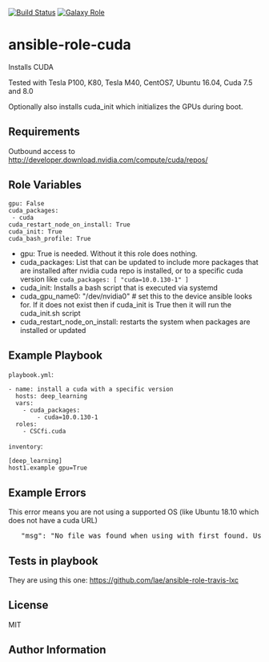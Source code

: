 [![Build Status](https://travis-ci.org/fgci-org/ansible-role-cuda.svg)](https://travis-ci.org/fgci-org/ansible-role-cuda)
[![Galaxy Role](https://img.shields.io/badge/ansible--galaxy-cuda-blue.svg)](https://galaxy.ansible.com/fgci-org/cuda/)

ansible-role-cuda
=========

Installs CUDA

Tested with Tesla P100, K80, Tesla M40, CentOS7, Ubuntu 16.04, Cuda 7.5 and 8.0

Optionally also installs cuda_init which initializes the GPUs during boot.

Requirements
------------

Outbound access to http://developer.download.nvidia.com/compute/cuda/repos/

Role Variables
--------------

    gpu: False
    cuda_packages:
     - cuda
    cuda_restart_node_on_install: True
    cuda_init: True
    cuda_bash_profile: True

- gpu: True is needed. Without it this role does nothing.
- cuda_packages: List that can be updated to include more packages that are installed after nvidia cuda repo is installed, or to a specific cuda version like `cuda_packages: [ "cuda=10.0.130-1" ]`
- cuda_init: Installs a bash script that is executed via systemd
- cuda_gpu_name0: "/dev/nvidia0" # set this to the device ansible looks for. If it does not exist then if cuda_init is True then it will run the cuda_init.sh script
- cuda_restart_node_on_install: restarts the system when packages are installed or updated


Example Playbook
----------------

`playbook.yml`:

    - name: install a cuda with a specific version
      hosts: deep_learning
      vars:
        - cuda_packages:
            - cuda=10.0.130-1
      roles:
        - CSCfi.cuda

`inventory`:

    [deep_learning]
    host1.example gpu=True

Example Errors
--------------

This error means you are not using a supported OS (like Ubuntu 18.10 which does not have a cuda URL)
<pre>
   "msg": "No file was found when using with_first_found. Use the 'skip: true' option to allow this task to be skipped if no files are found"
</pre>

Tests in playbook
----------------

They are using this one: https://github.com/lae/ansible-role-travis-lxc

License
-------

MIT

Author Information
------------------

